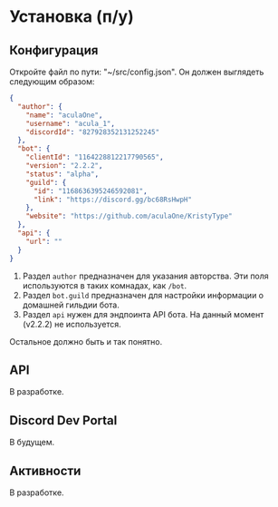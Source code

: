# Установка (п/у)

## Конфигурация

Откройте файл по пути: "~/src/config.json". Он должен выглядеть следующим образом:

```json
{
  "author": {
    "name": "aculaOne",
    "username": "acula_1",
    "discordId": "827928352131252245"
  },
  "bot": {
    "clientId": "1164228812217790565",
    "version": "2.2.2",
    "status": "alpha",
    "guild": {
      "id": "1168636395246592081",
      "link": "https://discord.gg/bc68RsHwpH"
    },
    "website": "https://github.com/aculaOne/KristyType"
  },
  "api": {
    "url": ""
  }
}
```

1. Раздел `author` предназначен для указания авторства. Эти поля используются в таких комнадах, как `/bot`.
2. Раздел `bot.guild` предназначен для настройки информации о домашней гильдии бота.
3. Раздел `api` нужен для эндпоинта API бота. На данный момент (v2.2.2) не используется.

Остальное должно быть и так понятно.

## API

В разработке.

## Discord Dev Portal

В будущем.

## Активности

В разработке.
